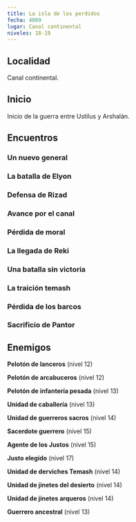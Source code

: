 ```yaml
---
title: La isla de los perdidos
fecha: 4009
lugar: Canal continental
niveles: 18-19
---
```


## Localidad

Canal continental.

## Inicio

Inicio de la guerra entre Ustilus y Arshalán.

## Encuentros

### Un nuevo general

### La batalla de Elyon

### Defensa de Rizad

### Avance por el canal

### Pérdida de moral

### La llegada de Reki

### Una batalla sin victoria

### La traición temash

### Pérdida de los barcos

### Sacrificio de Pantor

## Enemigos

**Pelotón de lanceros** (nivel 12)

**Pelotón de arcabuceros** (nivel 12)

**Pelotón de infantería pesada** (nivel 13) 

**Unidad de caballería** (nivel 13)

**Unidad de guerreros sacros** (nivel 14)

**Sacerdote guerrero** (nivel 15)

**Agente de los Justos** (nivel 15)

**Justo elegido** (nivel 17)

**Unidad de derviches Temash** (nivel 14)

**Unidad de jinetes del desierto** (nivel 14)

**Unidad de jinetes arqueros** (nivel 14)

**Guerrero ancestral** (nivel 13)


